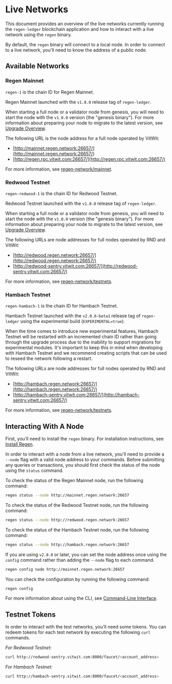 # Live Networks

This document provides an overview of the live networks currently running the `regen-ledger` blockchain application and how to interact with a live network using the `regen` binary.

By default, the `regen` binary will connect to a local node. In order to connect to a live network, you'll need to know the address of a public node.

## Available Networks

### Regen Mainnet

`regen-1` is the chain ID for Regen Mainnet.

Regen Mainnet launched with the `v1.0.0` release tag of `regen-ledger`.

When starting a full node or a validator node from genesis, you will need to start the node with the `v1.0.0` version (the "genesis binary"). For more information about preparing your node to migrate to the latest version, see [Upgrade Overview](../../validators/migrations/upgrade.md).

The following URL is the node address for a full node operated by VitWit:

- [http://mainnet.regen.network:26657/](http://mainnet.regen.network:26657/)
- [http://regen.rpc.vitwit.com:26657/](http://regen.rpc.vitwit.com:26657/)

For more information, see [regen-network/mainnet](https://github.com/regen-network/mainnet).

### Redwood Testnet

`regen-redwood-1` is the chain ID for Redwood Testnet.

Redwood Testnet launched with the `v1.0.0` release tag of `regen-ledger`.

When starting a full node or a validator node from genesis, you will need to start the node with the `v1.0.0` version (the "genesis binary"). For more information about preparing your node to migrate to the latest version, see [Upgrade Overview](../../validators/migrations/upgrade.md).

The following URLs are node addresses for full nodes operated by RND and VitWit:

- [http://redwood.regen.network:26657/](http://redwood.regen.network:26657/)
- [http://redwood-sentry.vitwit.com:26657/](http://redwood-sentry.vitwit.com:26657/)

For more information, see [regen-network/testnets](https://github.com/regen-network/testnets).

### Hambach Testnet

`regen-hambach-1` is the chain ID for Hambach Testnet.

Hambach Testnet launched with the `v2.0.0-beta1` release tag of `regen-ledger` using the experimental build (`EXPERIMENTAL=true`).

When the time comes to introduce new experimental features, Hambach Testnet will be restarted with an incremented chain ID rather than going through the upgrade process due to the inability to support migrations for experimental modules. It's important to keep this in mind when developing with Hambach Testnet and we recommend creating scripts that can be used to reseed the network following a restart.

The following URLs are node addresses for full nodes operated by RND and VitWit:

- [http://hambach.regen.network:26657/](http://hambach.regen.network:26657/)
- [http://hambach-sentry.vitwit.com:26657/](http://hambach-sentry.vitwit.com:26657/)

For more information, see [regen-network/testnets](https://github.com/regen-network/testnets).

## Interacting With A Node

First, you'll need to install the `regen` binary. For installation instructions, see [Install Regen](README.md#install-regen).

In order to interact with a node from a live network, you'll need to provide a `--node` flag with a valid node address to your commands. Before submitting any queries or transactions, you should first check the status of the node using the `status` command.

To check the status of the Regen Mainnet node, run the following command:

```bash
regen status --node http://mainnet.regen.network:26657
```

To check the status of the Redwood Testnet node, run the following command:

```bash
regen status --node http://redwood.regen.network:26657
```

To check the status of the Hambach Testnet node, run the following command:

```bash
regen status --node http://hambach.regen.network:26657
```

If you are using `v2.0.0` or later, you can set the node address once using the `config` command rather than adding the `--node` flag to each command.

```bash
regen config node http://mainnet.regen.network:26657
```

You can check the configuration by running the following command:

```bash
regen config
```

For more information about using the CLI, see [Command-Line Interface](../infrastructure/interfaces.md#command-line-interface).

## Testnet Tokens

In order to interact with the test networks, you'll need some tokens. You can redeem tokens for each test network by executing the following `curl` commands.

*For Redwood Testnet:*

```bash
curl http://redwood-sentry.vitwit.com:8000/faucet/<account_address>
```

*For Hambach Testnet:*

```bash
curl http://hambach-sentry.vitwit.com:8000/faucet/<account_address>
```